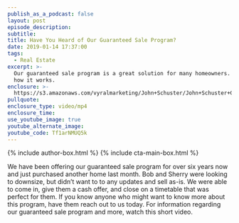 ```yaml
---
publish_as_a_podcast: false
layout: post
episode_description:
subtitle:
title: Have You Heard of Our Guaranteed Sale Program?
date: 2019-01-14 17:37:00
tags:
  - Real Estate
excerpt: >-
  Our guaranteed sale program is a great solution for many homeowners. Here’s
  how it works.
enclosure: >-
  https://s3.amazonaws.com/vyralmarketing/John+Schuster/John+Schuster+Group-+Have+You+Heard+of+Our+Guaranteed+Sale+Program_.mp4
pullquote:
enclosure_type: video/mp4
enclosure_time:
use_youtube_image: true
youtube_alternate_image:
youtube_code: Tf1arNMUQ5k
---
```


{% include author-box.html %}
{% include cta-main-box.html %}

We have been offering our guaranteed sale program for over six years now and just purchased another home last month. Bob and Sherry were looking to downsize, but didn’t want to to any updates and sell as-is. We were able to come in, give them a cash offer, and close on a timetable that was perfect for them. If you know anyone who might want to know more about this program, have them reach out to us today. For information regarding our guaranteed sale program and more, watch this short video.